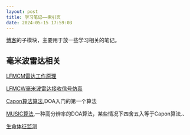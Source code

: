```yaml
---
layout: post
title: 学习笔记——索引页
date: 2024-05-15 17:59:03
---
```



[博客](https://huffer342-wsh.github.io)的子模块，主要用于放一些学习相关的笔记。

## 毫米波雷达相关

[LFMCM雷达工作原理](./radar/LFMCW-radar-principle.md)
 
[LFMCW毫米波雷达接收信号仿真](./radar/project/doc/1_LFMCW-radar-receiving-signal-simulation.md)

[Capon算法算法](./radar/Capon-algorithm.md),DOA入门的第一个算法


[MUSIC算法](./radar/MUSIC-algorithm.md),一种高分辨率的DOA算法，某些情况下四舍五入等于Capon算法.、

[生命体征监测](./radar/Paper-Reading_FMCW_Radar_Heartbeat_detection.md)
